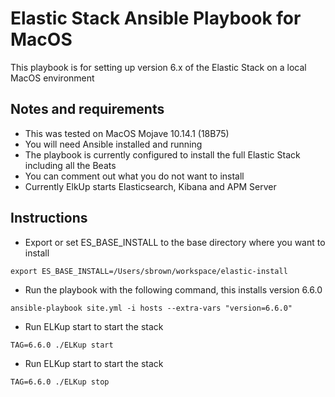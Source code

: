 # Elastic Stack Ansible Playbook for MacOS
 
This playbook is for setting up version 6.x of the Elastic Stack on a local MacOS environment   

## Notes and requirements

 - This was tested on MacOS Mojave 10.14.1 (18B75)
 - You will need Ansible installed and running
 - The playbook is currently configured to install the full Elastic Stack including all the Beats
 - You can comment out what you do not want to install
 - Currently ElkUp starts Elasticsearch, Kibana and APM Server
 
 ## Instructions
 - Export or set ES_BASE_INSTALL to the base directory where you want to install

 `export ES_BASE_INSTALL=/Users/sbrown/workspace/elastic-install`

 - Run the playbook with the following command, this installs version 6.6.0
 
 `ansible-playbook site.yml -i hosts --extra-vars "version=6.6.0"`
 
  - Run ELKup start to start the stack
  
  `TAG=6.6.0 ./ELKup start`
  
  - Run ELKup start to start the stack
  
  `TAG=6.6.0 ./ELKup stop`
  
 
